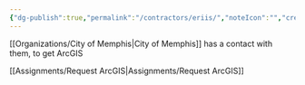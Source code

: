 ```yaml
---
{"dg-publish":true,"permalink":"/contractors/eriis/","noteIcon":"","created":"2025-01-24T15:33:39.038-06:00"}
---
```


[[Organizations/City of Memphis\|City of Memphis]] has a contact with them, to get ArcGIS

[[Assignments/Request ArcGIS\|Assignments/Request ArcGIS]]
